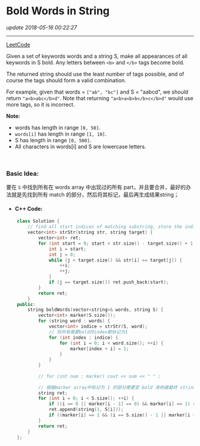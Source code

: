 # Bold Words in String
_update 2018-05-16 00:22:27_

---
[LeetCode](https://leetcode.com/problems/bold-words-in-string/description/)


Given a set of keywords words and a string S, make all appearances of all keywords in S bold. Any letters between `<b>` and `</b>` tags become bold.

The returned string should use the least number of tags possible, and of course the tags should form a valid combination.

For example, given that words = `["ab", "bc"]` and S = "aabcd", we should return `"a<b>abc</b>d"`. Note that returning `"a<b>a<b>b</b>c</b>d"` would use more tags, so it is incorrect.

**Note:**
* words has length in range `[0, 50]`.
* `words[i]` has length in range `[1, 10]`.
* S has length in range `[0, 500]`.
* All characters in words[i] and S are lowercase letters.

<br>

### Basic Idea:
要在 `S` 中找到所有在 words array 中出现过的所有 part，并且要合并，最好的办法就是先找到所有 match 的部分，然后将其标记，最后再生成结果string；

* #### C++ Code:
```cpp
    class Solution {
        // find all start indices of matching substring, store the indices in vector
        vector<int> strStr(string str, string target) {
            vector<int> ret;
            for (int start = 0; start < str.size() - target.size() + 1; ++start) {
                int i = start;
                int j = 0;
                while (j < target.size() && str[i] == target[j]) {
                    ++i;
                    ++j;
                }
                if (j == target.size()) ret.push_back(start);
            }
            return ret;
        }
    public:
        string boldWords(vector<string>& words, string S) {
            vector<int> marker(S.size());
            for (string word : words) {
                vector<int> indice = strStr(S, word);
                // 将所有需要bold的index都标记为1
                for (int index : indice) {
                    for (int i = 0; i < word.size(); ++i) {
                        marker[index + i] = 1;
                    }
                }
            }
            
            // for (int num : marker) cout << num << " " ;
            
            // 根据marker array中标记为 1 的部分需要变 bold 来构建最终 string
            string ret;
            for (int i = 0; i < S.size(); ++i) {
                if ((i == 0 || marker[i - 1] == 0) && marker[i] == 1) ret.append("<b>");
                ret.append(string(1, S[i]));
                if ((marker[i] == 1 && (i == S.size() - 1 || marker[i + 1] == 0))) ret.append("</b>");
            }
            return ret;
        }
    };
```